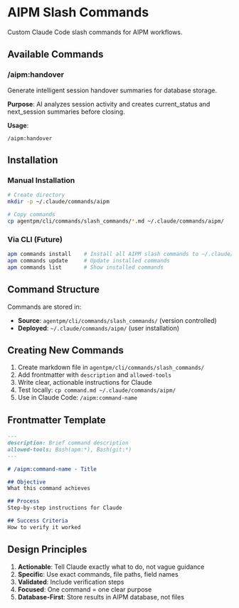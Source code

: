 # AIPM Slash Commands

Custom Claude Code slash commands for AIPM workflows.

## Available Commands

### /aipm:handover
Generate intelligent session handover summaries for database storage.

**Purpose**: AI analyzes session activity and creates current_status and next_session summaries before closing.

**Usage**:
```
/aipm:handover
```

## Installation

### Manual Installation
```bash
# Create directory
mkdir -p ~/.claude/commands/aipm

# Copy commands
cp agentpm/cli/commands/slash_commands/*.md ~/.claude/commands/aipm/
```

### Via CLI (Future)
```bash
apm commands install    # Install all AIPM slash commands to ~/.claude/
apm commands update     # Update installed commands
apm commands list       # Show installed commands
```

## Command Structure

Commands are stored in:
- **Source**: `agentpm/cli/commands/slash_commands/` (version controlled)
- **Deployed**: `~/.claude/commands/aipm/` (user installation)

## Creating New Commands

1. Create markdown file in `agentpm/cli/commands/slash_commands/`
2. Add frontmatter with `description` and `allowed-tools`
3. Write clear, actionable instructions for Claude
4. Test locally: `cp command.md ~/.claude/commands/aipm/`
5. Use in Claude Code: `/aipm:command-name`

## Frontmatter Template

```markdown
---
description: Brief command description
allowed-tools: Bash(apm:*), Bash(git:*)
---

# /aipm:command-name - Title

## Objective
What this command achieves

## Process
Step-by-step instructions for Claude

## Success Criteria
How to verify it worked
```

## Design Principles

1. **Actionable**: Tell Claude exactly what to do, not vague guidance
2. **Specific**: Use exact commands, file paths, field names
3. **Validated**: Include verification steps
4. **Focused**: One command = one clear purpose
5. **Database-First**: Store results in AIPM database, not files
